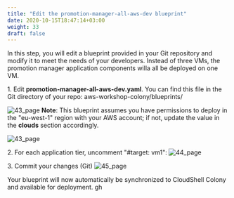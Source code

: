 ```yaml
---
title: "Edit the promotion-manager-all-aws-dev blueprint​"
date: 2020-10-15T18:47:14+03:00
weight: 33
draft: false
---
```

In this step, you will edit a blueprint provided in your Git repository and modify it to meet the needs of your developers. Instead of three VMs, the promotion manager application components willa all be deployed on one VM.

1\. Edit __promotion-manager-all-aws-dev.yaml__. You can find this file in the Git directory of your repo:
aws-workshop-colony/blueprints/

![43_page](/images/module1/edit_bp_git.png)
__Note__: This blueprint assumes you have permissions to deploy in the "eu-west-1" region with your AWS account; if not, update the value in the __clouds__ section accordingly.

![43_page](/images/module1/pm_bp_view.png)

2\. For each application tier, uncomment "#target: vm1​":
![44_page](/images/module1/44_page.png)

3\. Commit your changes (Git)
![45_page](/images/module1/45_page.png)

Your blueprint will now automatically be synchronized to CloudShell Colony and available for deployment.
gh
